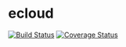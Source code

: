 # ecloud
[![Build Status](https://travis-ci.org/techniumlabs/ecloud.svg?branch=master)](https://travis-ci.org/techniumlabs/ecloud)
[![Coverage Status](https://coveralls.io/repos/github/techniumlabs/ecloud/badge.svg?branch=master)](https://coveralls.io/github/techniumlabs/ecloud?branch=master)
